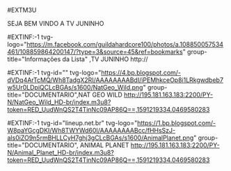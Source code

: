 #EXTM3U
 
SEJA BEM VINDO A TV JUNINHO
 
#EXTINF:-1 tvg-logo="https://m.facebook.com/guildahardcore100/photos/a.108850057534461/108859864200147/?type=3&source=45&ref=bookmarks" group-title="Informações da Lista" ,TV JUNINHO
 http://
 
#EXTINF:-1 tvg-id="" tvg-logo="https://4.bp.blogspot.com/-dVDq4ArTcMQ/Wh8TadgX2RI/AAAAAAAABdI/iPEMhkceOp8i1LRkgwdbeb7w5Ur0LDpiQCLcBGAs/s1600/NatGeo_Wild.png" group-title="DOCUMENTARIO",NAT GEO WILD
http://195.181.163.183:2200/PY-N/NatGeo_Wild_HD-br/index.m3u8?token=RED_UudWnQS2T4TinNc09AP86Q==,1591219334.0469580283
 
 
#EXTINF:-1 tvg-id="lineup.net.br" tvg-logo="https://1.bp.blogspot.com/-W8paYGcgDKI/Wh8TWYWd60I/AAAAAAAABcc/fHHsSzJ-als0iZO9n5rmBHLLCyH7ghj3gCLcBGAs/s1600/AnimalPlanet.png" group-title="DOCUMENTARIO", ANIMAL PLANET
http://195.181.163.183:2200/PY-N/Animal_Planet_HD-br/index.m3u8?token=RED_UudWnQS2T4TinNc09AP86Q==,1591219334.0469580283
 
